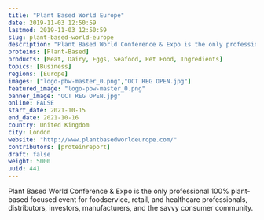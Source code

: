 ```yaml
---
title: "Plant Based World Europe"
date: 2019-11-03 12:50:59
lastmod: 2019-11-03 12:50:59
slug: plant-based-world-europe
description: "Plant Based World Conference & Expo is the only professional 100% plant-based focused event for foodservice, retail, and healthcare professionals, distributors, investors, manufacturers, and the savvy consumer community."
proteins: [Plant-Based]
products: [Meat, Dairy, Eggs, Seafood, Pet Food, Ingredients]
topics: [Business]
regions: [Europe]
images: ["logo-pbw-master_0.png","OCT REG OPEN.jpg"]
featured_image: "logo-pbw-master_0.png"
banner_image: "OCT REG OPEN.jpg"
online: FALSE
start_date: 2021-10-15
end_date: 2021-10-16
country: United Kingdom
city: London
website: "http://www.plantbasedworldeurope.com/"
contributors: [proteinreport]
draft: false
weight: 5000
uuid: 441
---
```

Plant Based World Conference & Expo is the only professional 100%
plant-based focused event for foodservice, retail, and
healthcare professionals, distributors, investors, manufacturers, and
the savvy consumer community.
